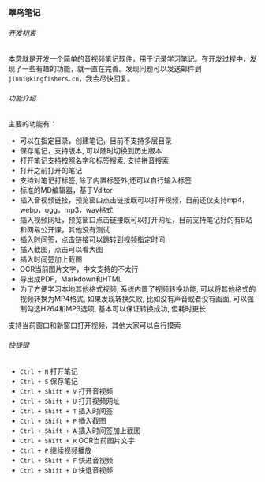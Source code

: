 ### 翠鸟笔记

###### 开发初衷
本意就是开发一个简单的音视频笔记软件，用于记录学习笔记。在开发过程中，发现了一些有趣的功能，就一直在完善。发现问题可以发送邮件到`jinni@kingfishers.cn`，我会尽快回复。

###### 功能介绍

主要的功能有：
- 可以在指定目录，创建笔记，目前不支持多层目录
- 保存笔记，支持版本, 可以随时切换到历史版本
- 打开笔记支持按照名字和标签搜索, 支持拼音搜索
- 打开之前打开的笔记
- 支持对笔记打标签, 除了内置标签外,还可以自行输入标签
- 标准的MD编辑器，基于Vditor
- 插入音视频链接，预览窗口点击链接既可以打开视频，目前还仅支持mp4，webp，ogg，mp3，wav格式
- 插入视频网址，预览窗口点击链接既可以打开网址，目前支持笔记好的有B站和网易公开课，其他没有测试
- 插入时间签，点击链接可以跳转到视频指定时间
- 插入截图，点击可以看大图
- 插入时间签加上截图
- OCR当前图片文字，中文支持的不太行
- 导出成PDF，Markdown和HTML
- 为了方便学习本地其他格式视频, 系统内置了视频转换功能, 可以将其他格式的视频转换为MP4格式, 如果发现转换失败, 比如没有声音或者没有画面, 可以强制勾选H264和MP3选项, 基本可以保证转换成功, 但耗时更长.

支持当前窗口和新窗口打开视频，其他大家可以自行摸索

###### 快捷键

- `Ctrl + N` 打开笔记
- `Ctrl + S` 保存笔记
- `Ctrl + Shift + V` 打开音视频
- `Ctrl + Shift + U` 打开视频网址
- `Ctrl + Shift + T` 插入时间签
- `Ctrl + Shift + P` 插入截图
- `Ctrl + Shift + A` 插入时间签加上截图
- `Ctrl + Shift + R` OCR当前图片文字
- `Ctrl + P` 继续视频播放
- `Ctrl + Shift + F` 快进音视频
- `Ctrl + Shift + D` 快退音视频
